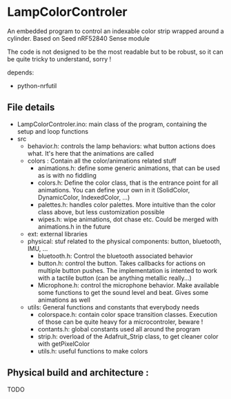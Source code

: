 # LampColorControler
An embedded program to control an indexable color strip wrapped around a cylinder. Based on Seed nRF52840 Sense module

The code is not designed to be the most readable but to be robust, so it can be quite tricky to understand, sorry !


depends:
- python-nrfutil


## File details
- LampColorControler.ino: main class of the program, containing the setup and loop functions
- src
    - behavior.h: controls the lamp behaviors: what button actions does what. It's here that the animations are called
    - colors : Contain all the color/animations related stuff
        - animations.h: define some generic animations, that can be used as is with no fiddling
        - colors.h: Define the color class, that is the entrance point for all animations. You can define your own in it (SolidColor, DynamicColor, IndexedColor, ...)
        - palettes.h: handles color palettes. More intuitive than the color class above, but less customization possible
        - wipes.h: wipe animations, dot chase etc. Could be merged with animations.h in the future
    - ext: external libraries
    - physical: stuf related to the physical components: button, bluetooth, IMU, ...
        - bluetooth.h: Control the bluetooth associated behavior
        - button.h: control the button. Takes callbacks for actions on multiple button pushes. The implementation is intented to work with a tactile button (can be anything metallic really...)
        - Microphone.h: control the microphone behavior. Make available some functions to get the sound level and beat. Gives some animations as well
    - utils: General functions and constants that everybody needs
        - colorspace.h: contain color space transition classes. Execution of those can be quite heavy for a microcontroler, beware !
        - contants.h: global constants used all around the program
        - strip.h: overload of the Adafruit_Strip class, to get cleaner color with getPixelColor
        - utils.h: useful functions to make colors

## Physical build and architecture :

TODO